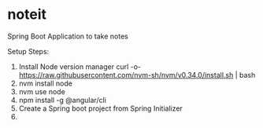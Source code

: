 # noteit
Spring Boot Application to take notes





Setup Steps:
1. Install Node version manager
    curl -o- https://raw.githubusercontent.com/nvm-sh/nvm/v0.34.0/install.sh | bash
2. nvm install node
3. nvm use node
4. npm install -g @angular/cli
5. Create a Spring boot project from Spring Initializer
6. 
